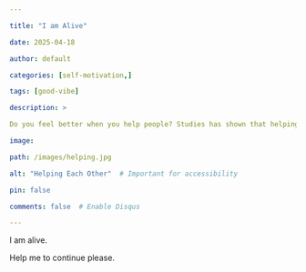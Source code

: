 ```yaml
---

title: "I am Alive"

date: 2025-04-18

author: default

categories: [self-motivation,]

tags: [good-vibe]

description: >

Do you feel better when you help people? Studies has shown that helping others even a little bit can make you feel better.

image:

path: /images/helping.jpg

alt: "Helping Each Other"  # Important for accessibility

pin: false

comments: false  # Enable Disqus

---
```


I am alive. 

Help me to continue please.
